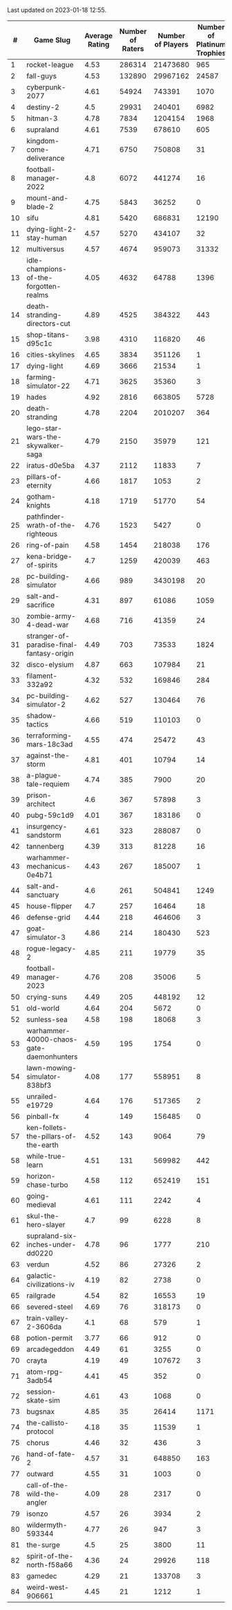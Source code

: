 Last updated on 2023-01-18 12:55.


|#|Game Slug|Average Rating|Number of Raters|Number of Players|Number of Platinum Trophies|Max Rarity (%)|
|---|---|---|---|---|---|---|
|1|rocket-league|4.53|286314|21473680|965|78|
|2|fall-guys|4.53|132890|29967162|24587|0.6|
|3|cyberpunk-2077|4.61|54924|743391|1070|65|
|4|destiny-2|4.5|29931|240401|6982|94|
|5|hitman-3|4.78|7834|1204154|1968|47|
|6|supraland|4.61|7539|678610|605|99|
|7|kingdom-come-deliverance|4.71|6750|750808|31|30|
|8|football-manager-2022|4.8|6072|441274|16|49|
|9|mount-and-blade-2|4.75|5843|36252|0|25|
|10|sifu|4.81|5420|686831|12190|96|
|11|dying-light-2-stay-human|4.57|5270|434107|32|6|
|12|multiversus|4.57|4674|959073|31332|75|
|13|idle-champions-of-the-forgotten-realms|4.05|4632|64788|1396|4|
|14|death-stranding-directors-cut|4.89|4525|384322|443|91|
|15|shop-titans-d95c1c|3.98|4310|116820|46|97|
|16|cities-skylines|4.65|3834|351126|1|72|
|17|dying-light|4.69|3666|21534|1|95|
|18|farming-simulator-22|4.71|3625|35360|3|77|
|19|hades|4.92|2816|663805|5728|89|
|20|death-stranding|4.78|2204|2010207|364|91|
|21|lego-star-wars-the-skywalker-saga|4.79|2150|35979|121|97|
|22|iratus-d0e5ba|4.37|2112|11833|7|85|
|23|pillars-of-eternity|4.66|1817|1053|2|81|
|24|gotham-knights|4.18|1719|51770|54|25|
|25|pathfinder-wrath-of-the-righteous|4.76|1523|5427|0|50|
|26|ring-of-pain|4.58|1454|218038|176|96|
|27|kena-bridge-of-spirits|4.7|1259|420039|463|94|
|28|pc-building-simulator|4.66|989|3430198|20|48|
|29|salt-and-sacrifice|4.31|897|61086|1059|91|
|30|zombie-army-4-dead-war|4.68|716|41359|24|67|
|31|stranger-of-paradise-final-fantasy-origin|4.49|703|73533|1824|98|
|32|disco-elysium|4.87|663|107984|21|28|
|33|filament-332a92|4.32|532|169846|284|93|
|34|pc-building-simulator-2|4.62|527|130464|76|75|
|35|shadow-tactics|4.66|519|110103|0|0.1|
|36|terraforming-mars-18c3ad|4.55|474|25472|43|45|
|37|against-the-storm|4.81|401|10794|14|37|
|38|a-plague-tale-requiem|4.74|385|7900|20|92|
|39|prison-architect|4.6|367|57898|3|29|
|40|pubg-59c1d9|4.01|367|183186|0|73|
|41|insurgency-sandstorm|4.61|323|288087|0|5|
|42|tannenberg|4.39|313|81228|16|88|
|43|warhammer-mechanicus-0e4b71|4.43|267|185007|1|25|
|44|salt-and-sanctuary|4.6|261|504841|1249|83|
|45|house-flipper|4.7|257|16464|18|94|
|46|defense-grid|4.44|218|464606|3|80|
|47|goat-simulator-3|4.86|214|180430|523|91|
|48|rogue-legacy-2|4.85|211|19779|35|3|
|49|football-manager-2023|4.76|208|35006|5|79|
|50|crying-suns|4.49|205|448192|12|66|
|51|old-world|4.64|204|5672|0|82|
|52|sunless-sea|4.58|198|18068|3|36|
|53|warhammer-40000-chaos-gate-daemonhunters|4.59|195|1754|0|77|
|54|lawn-mowing-simulator-838bf3|4.08|177|558951|8|85|
|55|unrailed-e19729|4.64|176|517365|2|9|
|56|pinball-fx|4|149|156485|0|85|
|57|ken-follets-the-pillars-of-the-earth|4.52|143|9064|79|45|
|58|while-true-learn|4.51|131|569982|442|93|
|59|horizon-chase-turbo|4.58|112|652419|151|88|
|60|going-medieval|4.61|111|2242|4|68|
|61|skul-the-hero-slayer|4.7|99|6228|8|95|
|62|supraland-six-inches-under-dd0220|4.78|96|1777|210|99|
|63|verdun|4.52|86|27326|2|76|
|64|galactic-civilizations-iv|4.19|82|2738|0|80|
|65|railgrade|4.54|82|16553|19|98|
|66|severed-steel|4.69|76|318173|0|13|
|67|train-valley-2-3606da|4.1|68|579|1|89|
|68|potion-permit|3.77|66|912|0|98|
|69|arcadegeddon|4.49|61|3255|0|90|
|70|crayta|4.19|49|107672|3|23|
|71|atom-rpg-3adb54|4.41|45|352|0|98|
|72|session-skate-sim|4.61|43|1068|0|27|
|73|bugsnax|4.85|35|26414|1171|97|
|74|the-callisto-protocol|4.18|35|11539|1|1|
|75|chorus|4.46|32|436|3|86|
|76|hand-of-fate-2|4.57|31|648850|163|72|
|77|outward|4.55|31|1003|0|72|
|78|call-of-the-wild-the-angler|4.09|28|2317|0|62|
|79|isonzo|4.57|26|3934|2|57|
|80|wildermyth-593344|4.77|26|947|3|17|
|81|the-surge|4.5|25|3800|11|94|
|82|spirit-of-the-north-f58a66|4.36|24|29926|118|65|
|83|gamedec|4.29|21|133708|3|26|
|84|weird-west-906661|4.45|21|1212|1|85|
